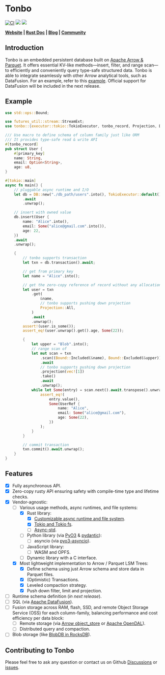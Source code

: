 # Tonbo

<p align="left">
  <a href="https://github.com/tonbo-io/tonbo" target="_blank">
    <a href="https://github.com/tonbo-io/tonbo/actions/workflows/ci.yml"><img src="https://github.com/tonbo-io/tonbo/actions/workflows/ci.yml/badge.svg" alt="CI"></img></a>
    <a href="https://crates.io/crates/tonbo/"><img src="https://img.shields.io/crates/v/tonbo.svg"></a>
    <a href="https://github.com/tonbo-io/tonbo/blob/main/LICENSE"><img src="https://img.shields.io/crates/l/tonbo"></a>
  </a>
</p>

**[Website](https://tonbo.io/) | [Rust Doc](https://docs.rs/tonbo/latest/tonbo/) | [Blog](https://tonbo.io/blog/introducing-tonbo) | [Community](https://discord.gg/8jm9WMfX)**

## Introduction

Tonbo is an embedded persistent database built on [Apache Arrow & Parquet](https://github.com/apache/arrow-rs). It offers essential KV-like methods—insert, filter, and range scan—to efficiently and conveniently query type-safe structured data. Tonbo is able to integrate seamlessly with other Arrow analytical tools, such as DataFusion. For an example, refer to this [example](examples/datafusion.rs). Official support for DataFusion will be included in the next release.

## Example

```rust
use std::ops::Bound;

use futures_util::stream::StreamExt;
use tonbo::{executor::tokio::TokioExecutor, tonbo_record, Projection, DB};

/// Use macro to define schema of column family just like ORM
/// It provides type-safe read & write API
#[tonbo_record]
pub struct User {
    #[primary_key]
    name: String,
    email: Option<String>,
    age: u8,
}

#[tokio::main]
async fn main() {
    // pluggable async runtime and I/O
    let db = DB::new("./db_path/users".into(), TokioExecutor::default())
        .await
        .unwrap();

    // insert with owned value
    db.insert(User {
        name: "Alice".into(),
        email: Some("alice@gmail.com".into()),
        age: 22,
    })
    .await
    .unwrap();

    {
        // tonbo supports transaction
        let txn = db.transaction().await;

        // get from primary key
        let name = "Alice".into();

        // get the zero-copy reference of record without any allocations.
        let user = txn
            .get(
                &name,
                // tonbo supports pushing down projection
                Projection::All,
            )
            .await
            .unwrap();
        assert!(user.is_some());
        assert_eq!(user.unwrap().get().age, Some(22));

        {
            let upper = "Blob".into();
            // range scan of
            let mut scan = txn
                .scan((Bound::Included(&name), Bound::Excluded(&upper)))
                .await
                // tonbo supports pushing down projection
                .projection(vec![1])
                .take()
                .await
                .unwrap();
            while let Some(entry) = scan.next().await.transpose().unwrap() {
                assert_eq!(
                    entry.value(),
                    Some(UserRef {
                        name: "Alice",
                        email: Some("alice@gmail.com"),
                        age: Some(22),
                    })
                );
            }
        }

        // commit transaction
        txn.commit().await.unwrap();
    }
}

```

## Features

- [x] Fully asynchronous API.
- [x] Zero-copy rusty API ensuring safety with compile-time type and lifetime checks.
- [x] Vendor-agnostic:
  - [ ] Various usage methods, async runtimes, and file systems:
    - [x] Rust library:
      - [x] [Customizable async runtime and file system](https://github.com/from-the-basement/tonbo/blob/main/src/executor.rs#L5).
      - [x] [Tokio and Tokio fs](https://github.com/tokio-rs/tokio).
      - [ ] [Async-std](https://github.com/async-rs/async-std).
    - [ ] Python library (via [PyO3](https://github.com/PyO3/pyo3) & [pydantic](https://github.com/pydantic/pydantic)):
      - [ ] asyncio (via [pyo3-asyncio](https://github.com/awestlake87/pyo3-asyncio)).
    - [ ] JavaScript library:
      - [ ] WASM and OPFS.
    - [ ] Dynamic library with a C interface.
  - [x] Most lightweight implementation to Arrow / Parquet LSM Trees:
    - [x] Define schema using just Arrow schema and store data in Parquet files.
    - [x] (Optimistic) Transactions.
    - [x] Leveled compaction strategy.
    - [x] Push down filter, limit and projection.
- [ ] Runtime schema definition (*in next release*).
- [ ] SQL (via [Apache DataFusion](https://datafusion.apache.org/)).
- [ ] Fusion storage across RAM, flash, SSD, and remote Object Storage Service (OSS) for each column-family, balancing performance and cost efficiency per data block:
  - [ ] Remote storage (via [Arrow object_store](https://github.com/apache/arrow-rs/tree/master/object_store) or [Apache OpenDAL](https://github.com/apache/opendal)).
  - [ ] Distributed query and compaction.
- [ ] Blob storage (like [BlobDB in RocksDB](https://github.com/facebook/rocksdb/wiki/BlobDB)).

## Contributing to Tonbo
Please feel free to ask any question or contact us on Github [Discussions](https://github.com/orgs/tonbo-io/discussions) or [issues](https://github.com/tonbo-io/tonbo/issues).
